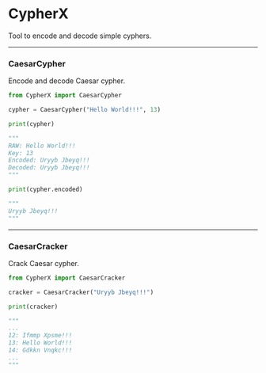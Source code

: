 # CypherX

Tool to encode and decode simple cyphers.

___

### CaesarCypher

Encode and decode Caesar cypher.
```python
from CypherX import CaesarCypher

cypher = CaesarCypher("Hello World!!!", 13)

print(cypher)

"""
RAW: Hello World!!!
Key: 13
Encoded: Uryyb Jbeyq!!!
Decoded: Uryyb Jbeyq!!!
"""

print(cypher.encoded)

"""
Uryyb Jbeyq!!!
"""

```

___

### CaesarCracker

Crack Caesar cypher.

```python
from CypherX import CaesarCracker

cracker = CaesarCracker("Uryyb Jbeyq!!!")

print(cracker)

"""
...
12: Ifmmp Xpsme!!!
13: Hello World!!!
14: Gdkkn Vnqkc!!!
...
"""
```
